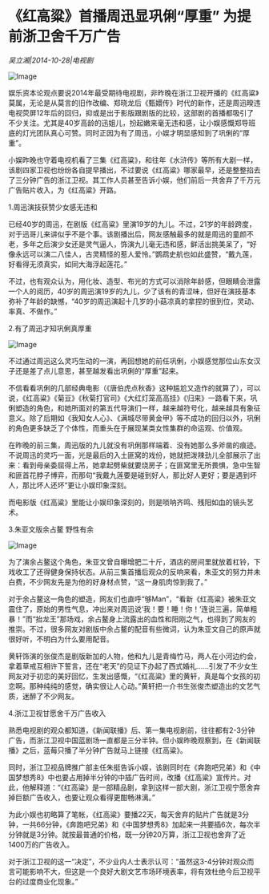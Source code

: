 # 《红高粱》首播周迅显巩俐“厚重” 为提前浙卫舍千万广告

*吴立湘|2014-10-28|电视剧*

![Image](http://p2.pstatp.com/large/pgc-image/15215315981010c6f0299ad)

娱乐资本论观点要说2014年最受期待电视剧，非昨晚在浙江卫视开播的《红高粱》莫属，无论是从莫言的旧作改编、郑晓龙后《甄嬛传》时代的新作，还是周迅暌违电视荧屏12年后的回归，抑或是出于影版跟剧版的比较，这部剧的首播都吸引了不少关注。尤其是40岁高龄的迅姐儿，扮起嫩来毫无违和感，让小娱感慨郑导班底的灯光团队真心可赞。同时正因为有了周迅，小娱才明显感知到了巩俐的“厚重”。

小娱昨晚也守着电视机看了三集《红高粱》，和往年《水浒传》等所有大剧一样，该剧四家卫视也纷纷各自提早播出，不过要说《红高粱》哪家最早，还是整整掐去了三分钟广告的浙江卫视。其工作人员甚至告诉小娱，他们前后一共舍弃了千万元广告贴片收入，为《红高粱》开路。

1.周迅演技获赞少女感无违和

已经40岁的周迅，在剧版《红高粱》里演19岁的九儿。不过，21岁的年龄跨度，对于迅哥儿来讲似乎不是个事。该剧播出后，网友感触最多的就是周迅的童颜不老，多年之后演少女还是灵气逼人，饰演九儿毫无违和感，鲜活出挑美呆了，“好像永远可以演二八佳人，古灵精怪的惹人爱怜。”鹦鹉史航也如此盛赞，“戴九莲，好看得无须真实，如同大海浮起莲花。”

不过，也有观众认为，用化妆、造型、布光的方式可以消除年龄感，但眼睛会泄露一个人的阅历，40岁的周迅演19岁的九儿，少了该有的青涩味，但好在演技基本弥补了年龄的缺憾，“40岁的周迅演起十几岁的小菇凉真的拿捏的很到位，灵动、率真、不做作。”

2.有了周迅才知巩俐真厚重

![Image](http://p2.pstatp.com/large/pgc-image/1521531598031cc927a3407)

不过通过周迅这么灵巧生动的一演，再回想她的前任巩俐，小娱感觉那位山东女汉子还是差了点儿意思，甚至越发看出巩俐的“厚重”起来。

不信看看巩俐的几部经典电影（《唐伯虎点秋香》这种尴尬又造作的就算了），可以说，《红高粱》《菊豆》《秋菊打官司》《大红灯笼高高挂》《归来》一路看下来，巩俐塑造的角色，和她所面对的第五代导演们一样，越来越符号化，越来越具有象征意义。除了后期如《我知女人心》、《满城尽带黄金甲》等不成功的回归以外，巩俐的角色更多缺乏了个体性，而重头在于展现某类女性集群的命运观、价值观。

在昨晚的前三集，周迅版的九儿就没有巩俐那样端着、没有她那么多斧凿的痕迹。不说周迅的灵巧一面，光是最后的入土匪窝的戏份，她就把泼辣劲儿全部展示了出来：看到母亲委屈得上吊，她拿起劈柴就要烧房子；在匪窝里无所畏惧，急中生智和匪首花脖子博弈，而那句“我戴九莲要是碰到好人，那比好人更好；要是遇到坏人，那比坏人还坏”更让小娱印象深刻。

而电影版《红高粱》里能让小娱印象深刻的，则是唢呐齐鸣、残阳如血的镜头艺术。

3.朱亚文版余占鳌 野性有余

![Image](http://p2.pstatp.com/large/pgc-image/15215315980491f473c6f06)

为了演余占鳌这个角色，朱亚文曾自曝增肥二十斤，酒店的房间里就放着杠铃，下戏收工了还得健身保持状态。从前三集首播后观众的反响来看，朱亚文的努力并未白费，不少网友先是为他的好身材点赞，“这一身肌肉惊到我了。”

对于余占鳌这一角色的塑造，网友们也直呼“够Man”，“看新《红高粱》被朱亚文震住了，原始的男性气息，冲出来对周迅说‘我！要！睡！你！’连说三遍，简单粗暴！”而“抬龙王”那场戏，余占鳌身上流露出的血性和阳刚之气，也得到了网友的推崇。不过，很多网友对剧版中余占鳌的配音有些微词，认为朱亚文自己的原声就很好听，不明白为什么要用配音。

黄轩饰演的张俊杰是剧版新加的人物，他和九儿是青梅竹马，两人在小河边约会，拿着草戒互相许下誓言，还在“老天”的见证下办起了西式婚礼……引发了不少女生网友对于初恋的美好回忆，生发出感慨，“《红高粱》里的黄轩，真是每个女孩的初恋啊。那种纯纯的感觉，确实很让人心动。”黄轩把一介书生张俊杰塑造出的文艺气质，迷醉了不少网友。

4.浙江卫视甘愿舍千万广告收入

熟悉电视剧的观众都知道，《新闻联播》后、第一集电视剧前，往往都有2-3分钟广告，而浙江卫视中国蓝剧场一直都是三分半钟。但小娱昨晚观察到，在《新闻联播》之后，蓝莓只播了半分钟广告就马上链接《红高粱》。

同时，浙江卫视品牌推广部主任朱挺告诉小娱，该剧同时在《奔跑吧兄弟》和《中国梦想秀8》中也要占用掉半分钟的中插广告时间，改播《红高粱》宣传片。对此，他解释道：“《红高粱》是一部精品剧，拿到这样一部大剧，浙江卫视宁愿舍弃掉巨额广告收入，也要让观众看得更酣畅淋漓。”

为此小娱也初略算了笔帐，《红高粱》要播22天，每天舍弃的贴片广告就是3分钟，一共66分钟，《奔跑吧兄弟》和《中国梦想秀8》加起来一共要插6次，每次半分钟就是3分钟。就按最普通的价格，既一分钟20万算，浙江卫视也舍弃了近1400万的广告收入。

对于浙江卫视的这一“决定”，不少业内人士表示认可：“虽然这3-4分钟对观众而言可能影响不大，但这是一个良好大剧文艺市场环境表率，将有效杜绝今后卫视平台的过度商业化现象。”

